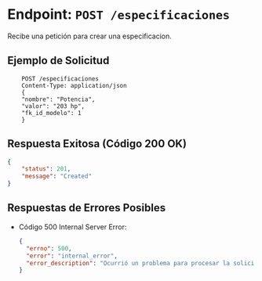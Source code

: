 # Endpoint: `POST /especificaciones`

Recibe una petición para crear una especificacion.

## Ejemplo de Solicitud
```http
    POST /especificaciones
    Content-Type: application/json
    {
    "nombre": "Potencia",
    "valor": "203 hp",
    "fk_id_modelo": 1
    }
```

## Respuesta Exitosa (Código 200 OK)
```json
{
    "status": 201,
    "message": "Created"
}
```

## Respuestas de Errores Posibles
- Código 500 Internal Server Error:
  ```json
  {
    "errno": 500,
    "error": "internal_error",
    "error_description": "Ocurrió un problema para procesar la solicitud"
  }
  ``` 